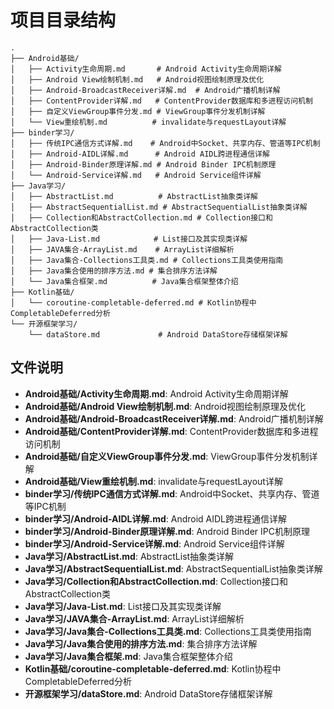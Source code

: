 # 项目目录结构

```
.
├── Android基础/
│   ├── Activity生命周期.md       # Android Activity生命周期详解
│   ├── Android View绘制机制.md   # Android视图绘制原理及优化
│   ├── Android-BroadcastReceiver详解.md  # Android广播机制详解
│   ├── ContentProvider详解.md   # ContentProvider数据库和多进程访问机制
│   ├── 自定义ViewGroup事件分发.md # ViewGroup事件分发机制详解
│   └── View重绘机制.md          # invalidate与requestLayout详解
├── binder学习/
│   ├── 传统IPC通信方式详解.md    # Android中Socket、共享内存、管道等IPC机制
│   ├── Android-AIDL详解.md      # Android AIDL跨进程通信详解
│   ├── Android-Binder原理详解.md # Android Binder IPC机制原理
│   └── Android-Service详解.md   # Android Service组件详解
├── Java学习/
│   ├── AbstractList.md          # AbstractList抽象类详解
│   ├── AbstractSequentialList.md # AbstractSequentialList抽象类详解
│   ├── Collection和AbstractCollection.md # Collection接口和AbstractCollection类
│   ├── Java-List.md            # List接口及其实现类详解
│   ├── JAVA集合-ArrayList.md    # ArrayList详细解析
│   ├── Java集合-Collections工具类.md # Collections工具类使用指南
│   ├── Java集合使用的排序方法.md # 集合排序方法详解
│   └── Java集合框架.md          # Java集合框架整体介绍
├── Kotlin基础/
│   └── coroutine-completable-deferred.md # Kotlin协程中CompletableDeferred分析
└── 开源框架学习/
    └── dataStore.md             # Android DataStore存储框架详解
```

## 文件说明

- **Android基础/Activity生命周期.md**: Android Activity生命周期详解
- **Android基础/Android View绘制机制.md**: Android视图绘制原理及优化
- **Android基础/Android-BroadcastReceiver详解.md**: Android广播机制详解
- **Android基础/ContentProvider详解.md**: ContentProvider数据库和多进程访问机制
- **Android基础/自定义ViewGroup事件分发.md**: ViewGroup事件分发机制详解
- **Android基础/View重绘机制.md**: invalidate与requestLayout详解
- **binder学习/传统IPC通信方式详解.md**: Android中Socket、共享内存、管道等IPC机制
- **binder学习/Android-AIDL详解.md**: Android AIDL跨进程通信详解
- **binder学习/Android-Binder原理详解.md**: Android Binder IPC机制原理
- **binder学习/Android-Service详解.md**: Android Service组件详解
- **Java学习/AbstractList.md**: AbstractList抽象类详解
- **Java学习/AbstractSequentialList.md**: AbstractSequentialList抽象类详解
- **Java学习/Collection和AbstractCollection.md**: Collection接口和AbstractCollection类
- **Java学习/Java-List.md**: List接口及其实现类详解
- **Java学习/JAVA集合-ArrayList.md**: ArrayList详细解析
- **Java学习/Java集合-Collections工具类.md**: Collections工具类使用指南
- **Java学习/Java集合使用的排序方法.md**: 集合排序方法详解
- **Java学习/Java集合框架.md**: Java集合框架整体介绍
- **Kotlin基础/coroutine-completable-deferred.md**: Kotlin协程中CompletableDeferred分析
- **开源框架学习/dataStore.md**: Android DataStore存储框架详解
